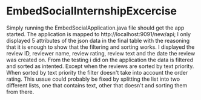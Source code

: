 # EmbedSocialInternshipExcercise
Simply running the EmbedSocialApplication.java file should get the app started.
The application is mapped to http://localhost:9091/new/api;
I only displayed 5 attributes of the json data in the final table with the reasoning that it is enough to show that the filtering and sorting works.
I displayed the review ID, reviewer name, review rating, review text and the date the review was created on.
From the testing i did on the application the data is filtered and sorted as intented.
Except when the reviews are sorted by text priority.
When sorted by text priority the filter doesn't take into account the order rating.
This ussue could probably be fixed by splitting the list into two different lists, one that contains text, other that doesn't and sorting them from there.
